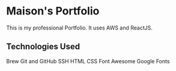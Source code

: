 # Maison's Portfolio

This is my professional Portfolio. It uses AWS and ReactJS.

## Technologies Used

Brew
Git and GitHub
SSH
HTML
CSS
Font Awesome
Google Fonts
